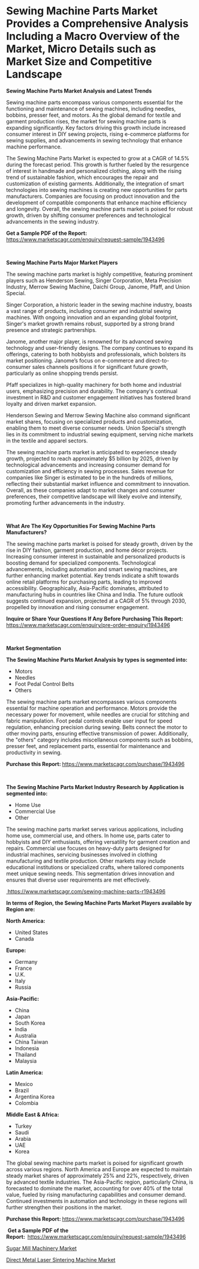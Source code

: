 <p><h1>Sewing Machine Parts Market Provides a Comprehensive Analysis Including a Macro Overview of the Market, Micro Details such as Market Size and Competitive Landscape</h1></p><p><strong>Sewing Machine Parts Market Analysis and Latest Trends</strong></p>
<p><p>Sewing machine parts encompass various components essential for the functioning and maintenance of sewing machines, including needles, bobbins, presser feet, and motors. As the global demand for textile and garment production rises, the market for sewing machine parts is expanding significantly. Key factors driving this growth include increased consumer interest in DIY sewing projects, rising e-commerce platforms for sewing supplies, and advancements in sewing technology that enhance machine performance.</p><p>The Sewing Machine Parts Market is expected to grow at a CAGR of 14.5% during the forecast period. This growth is further fueled by the resurgence of interest in handmade and personalized clothing, along with the rising trend of sustainable fashion, which encourages the repair and customization of existing garments. Additionally, the integration of smart technologies into sewing machines is creating new opportunities for parts manufacturers. Companies are focusing on product innovation and the development of compatible components that enhance machine efficiency and longevity. Overall, the sewing machine parts market is poised for robust growth, driven by shifting consumer preferences and technological advancements in the sewing industry.</p></p>
<p><strong>Get a Sample PDF of the Report:&nbsp;</strong> <a href="https://www.marketscagr.com/enquiry/request-sample/1943496?utm_campaign=1126&utm_medium=2&utm_source=Github&utm_content=ia&utm_term=09042025&utm_id=sewing-machine-parts">https://www.marketscagr.com/enquiry/request-sample/1943496</a></p>
<p>&nbsp;</p>
<p><strong>Sewing Machine Parts Major Market Players</strong></p>
<p><p>The sewing machine parts market is highly competitive, featuring prominent players such as Henderson Sewing, Singer Corporation, Meta Precision Industry, Merrow Sewing Machine, Daichi Group, Janome, Pfaff, and Union Special. </p><p>Singer Corporation, a historic leader in the sewing machine industry, boasts a vast range of products, including consumer and industrial sewing machines. With ongoing innovation and an expanding global footprint, Singer's market growth remains robust, supported by a strong brand presence and strategic partnerships. </p><p>Janome, another major player, is renowned for its advanced sewing technology and user-friendly designs. The company continues to expand its offerings, catering to both hobbyists and professionals, which bolsters its market positioning. Janome’s focus on e-commerce and direct-to-consumer sales channels positions it for significant future growth, particularly as online shopping trends persist.</p><p>Pfaff specializes in high-quality machinery for both home and industrial users, emphasizing precision and durability. The company's continual investment in R&D and customer engagement initiatives has fostered brand loyalty and driven market expansion.</p><p>Henderson Sewing and Merrow Sewing Machine also command significant market shares, focusing on specialized products and customization, enabling them to meet diverse consumer needs. Union Special's strength lies in its commitment to industrial sewing equipment, serving niche markets in the textile and apparel sectors.</p><p>The sewing machine parts market is anticipated to experience steady growth, projected to reach approximately $5 billion by 2025, driven by technological advancements and increasing consumer demand for customization and efficiency in sewing processes. Sales revenue for companies like Singer is estimated to be in the hundreds of millions, reflecting their substantial market influence and commitment to innovation. Overall, as these companies adapt to market changes and consumer preferences, their competitive landscape will likely evolve and intensify, promoting further advancements in the industry.</p></p>
<p>&nbsp;</p>
<p><strong>What Are The Key Opportunities For Sewing Machine Parts Manufacturers?</strong></p>
<p><p>The sewing machine parts market is poised for steady growth, driven by the rise in DIY fashion, garment production, and home décor projects. Increasing consumer interest in sustainable and personalized products is boosting demand for specialized components. Technological advancements, including automation and smart sewing machines, are further enhancing market potential. Key trends indicate a shift towards online retail platforms for purchasing parts, leading to improved accessibility. Geographically, Asia-Pacific dominates, attributed to manufacturing hubs in countries like China and India. The future outlook suggests continued expansion, projected at a CAGR of 5% through 2030, propelled by innovation and rising consumer engagement.</p></p>
<p><strong>Inquire or Share Your Questions If Any Before Purchasing This Report:</strong> <a href="https://www.marketscagr.com/enquiry/pre-order-enquiry/1943496?utm_campaign=1126&utm_medium=2&utm_source=Github&utm_content=ia&utm_term=09042025&utm_id=sewing-machine-parts">https://www.marketscagr.com/enquiry/pre-order-enquiry/1943496</a></p>
<p>&nbsp;</p>
<p><strong>Market Segmentation</strong></p>
<p><strong>The Sewing Machine Parts Market Analysis by types is segmented into:</strong></p>
<p><ul><li>Motors</li><li>Needles</li><li>Foot Pedal Control Belts</li><li>Others</li></ul></p>
<p><p>The sewing machine parts market encompasses various components essential for machine operation and performance. Motors provide the necessary power for movement, while needles are crucial for stitching and fabric manipulation. Foot pedal controls enable user input for speed regulation, enhancing precision during sewing. Belts connect the motor to other moving parts, ensuring effective transmission of power. Additionally, the "others" category includes miscellaneous components such as bobbins, presser feet, and replacement parts, essential for maintenance and productivity in sewing.</p></p>
<p><strong>Purchase this Report:&nbsp;</strong><a href="https://www.marketscagr.com/purchase/1943496?utm_campaign=1126&utm_medium=2&utm_source=Github&utm_content=ia&utm_term=09042025&utm_id=sewing-machine-parts">https://www.marketscagr.com/purchase/1943496</a></p>
<p>&nbsp;</p>
<p><strong>The Sewing Machine Parts Market Industry Research by Application is segmented into:</strong></p>
<p><ul><li>Home Use</li><li>Commercial Use</li><li>Other</li></ul></p>
<p><p>The sewing machine parts market serves various applications, including home use, commercial use, and others. In home use, parts cater to hobbyists and DIY enthusiasts, offering versatility for garment creation and repairs. Commercial use focuses on heavy-duty parts designed for industrial machines, servicing businesses involved in clothing manufacturing and textile production. Other markets may include educational institutions or specialized crafts, where tailored components meet unique sewing needs. This segmentation drives innovation and ensures that diverse user requirements are met effectively.</p></p>
<p><a href="https://www.marketscagr.com/sewing-machine-parts-r1943496?utm_campaign=1126&utm_medium=2&utm_source=Github&utm_content=ia&utm_term=09042025&utm_id=sewing-machine-parts">&nbsp;https://www.marketscagr.com/sewing-machine-parts-r1943496</a></p>
<p><strong>In terms of Region, the Sewing Machine Parts Market Players available by Region are:</strong></p>
<p>
    <p> <strong> North America: </strong>
        <ul>
            <li>United States</li>
            <li>Canada</li>
        </ul>
        </p> 
    <p> <strong> Europe: </strong>
        <ul>
            <li>Germany</li>
            <li>France</li>
            <li>U.K.</li>
            <li>Italy</li>
            <li>Russia</li>
        </ul>
        </p> 
    <p> <strong> Asia-Pacific: </strong>
        <ul>
            <li>China</li>
            <li>Japan</li>
            <li>South Korea</li>
            <li>India</li>
            <li>Australia</li>
            <li>China Taiwan</li>
            <li>Indonesia</li>
            <li>Thailand</li>
            <li>Malaysia</li>
        </ul>
        </p> 
    <p> <strong> Latin America: </strong>
        <ul>
            <li>Mexico</li>
            <li>Brazil</li>
            <li>Argentina Korea</li>
            <li>Colombia</li>
        </ul>
        </p> 
    <p> <strong> Middle East & Africa: </strong>
        <ul>
            <li>Turkey</li>
            <li>Saudi</li>
            <li>Arabia</li>
            <li>UAE</li>
            <li>Korea</li>
        </ul>
    </p>
    </p>
<p><p>The global sewing machine parts market is poised for significant growth across various regions. North America and Europe are expected to maintain steady market shares of approximately 25% and 22%, respectively, driven by advanced textile industries. The Asia-Pacific region, particularly China, is forecasted to dominate the market, accounting for over 40% of the total value, fueled by rising manufacturing capabilities and consumer demand. Continued investments in automation and technology in these regions will further strengthen their positions in the market.</p></p>
<p><strong>Purchase this Report: </strong><a href="https://www.marketscagr.com/purchase/1943496?utm_campaign=1126&utm_medium=2&utm_source=Github&utm_content=ia&utm_term=09042025&utm_id=sewing-machine-parts">https://www.marketscagr.com/purchase/1943496</a></p>
<p>&nbsp;<strong>Get a Sample PDF of the Report:&nbsp;&nbsp;</strong><a href="https://www.marketscagr.com/enquiry/request-sample/1943496?utm_campaign=1126&utm_medium=2&utm_source=Github&utm_content=ia&utm_term=09042025&utm_id=sewing-machine-parts">https://www.marketscagr.com/enquiry/request-sample/1943496</a></p>
<p><strong></strong></p>
<p><p><a href="https://github.com/gdfhhhj/Market-Research-Report-List-7/blob/main/sugar-mill-machinery-market.md?utm_campaign=1126&utm_medium=2&utm_source=Github&utm_content=ia&utm_term=09042025&utm_id=sewing-machine-parts">Sugar Mill Machinery Market</a></p><p><a href="https://github.com/maikefelanc3/Market-Research-Report-List-1/blob/main/direct-metal-laser-sintering-machine-market.md?utm_campaign=1126&utm_medium=2&utm_source=Github&utm_content=ia&utm_term=09042025&utm_id=sewing-machine-parts">Direct Metal Laser Sintering Machine Market</a></p></p>